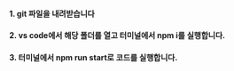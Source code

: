 #### 1. git 파일을 내려받습니다
#### 2. vs code에서 해당 폴더를 열고 터미널에서 npm i를 실행합니다.
#### 3. 터미널에서 npm run start로 코드를 실행합니다.
